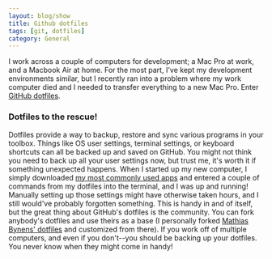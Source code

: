 ```yaml
---
layout: blog/show
title: Github dotfiles
tags: [git, dotfiles]
category: General
---
```


I work across a couple of computers for development; a Mac Pro at work, and a Macbook Air at home. For the most part, I've kept my development environments similar, but I recently ran into a problem where my work computer died and I needed to transfer everything to a new Mac Pro. Enter [GitHub dotfiles](http://dotfiles.github.com/).

### Dotfiles to the rescue!

 Dotfiles provide a way to backup, restore and sync various programs in your toolbox. Things like OS user settings, terminal settings, or keyboard shortcuts can all be backed up and saved on GitHub. You might not think you need to back up all your user settings now, but trust me, it's worth it if something unexpected happens. When I started up my new computer, I simply downloaded [my most commonly used apps](http://dstrunk.com/blog/my-front-end-development-workflow/) and entered a couple of commands from my dotfiles into the terminal, and I was up and running! Manually setting up those settings might have otherwise taken hours, and I still would've probably forgotten something. This is handy in and of itself, but the great thing about GitHub's dotfiles is the community. You can fork anybody's dotfiles and use theirs as a base (I personally forked [Mathias Bynens' dotfiles](https://github.com/mathiasbynens/dotfiles) and customized from there). If you work off of multiple computers, and even if you don't--you should be backing up your dotfiles. You never know when they might come in handy!
